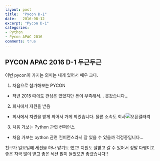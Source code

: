 ```yaml
---
layout: post
title:  "Pycon D-1"
date:   2016-08-12
excerpt: "Pycon D-1"
categories:
- Python
- Pycon APAC 2016
comments: true
---
```


## PYCON APAC 2016 D-1 두근두근

이번 pycon이 가지는 의미는 내게 있어서 매우 크다.

1. 처음으로 참가해보는 PYCON
 - 작년 2015 때에도 관심은 있었지만 돈이 부족해서... 못갔습니다...
2. 회사에서 지원을 받음
 - 회사에서 지원을 받게 되어서 가게 되었습니다. 물론 소속도 회사![오픈갤러리](http://www.opengallery.co.kr/)
3. 처음 가보는 Python 관련 컨퍼런스
 - 처음 가보는 python 관련 컨퍼런스라서 잘 있을 수 있을까 걱정중입니다...

친구가 일요일에 세션을 하나 맡기도 했고! 지원도 잘받고 갈 수 있어서 정말 다행이고 좋은 자극 많이 받고 좋은 세션 많이 들었으면 좋겠습니다!!
